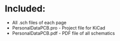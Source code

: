 # Included:

- All .sch files of each page
- PersonalDataPCB.pro - Project file for KiCad
- PersonalDataPCB.pdf - PDF file of all schematics
